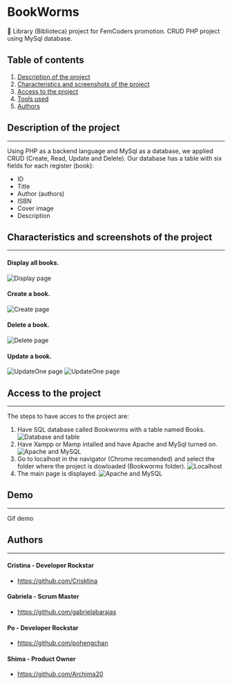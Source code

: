 # BookWorms

:closed_book: Library (Biblioteca) project for FemCoders promotion. CRUD PHP project using MySql database.

## Table of contents

1. [Description of the project](#Description-of-the-project)
2. [Characteristics and screenshots of the project](#Characteristics)
3. [Access to the project](#Access)
4. [Tools used](#Tools-used)
5. [Authors](#Authors)

## Description of the project
***
Using PHP as a backend language and MySql as a database, we applied CRUD (Create, Read, Update and Delete). Our database has a table with six fields for each register (book):
* ID
* Title
* Author (authors)
* ISBN
* Cover image
* Description
## Characteristics and screenshots of the project
***
#### Display all books.
![Display page](./assets/images/bookspage.png "Display page look and feel")
#### Create a book.
![Create page](./assets/images/createbook.png "Create page look and feel")
#### Delete a  book. 
![Delete page](./assets/images/deletebook.png "Delete page look and feel")
#### Update a book. 
![UpdateOne page](./assets/images/Update-one.png "Update page look and feel")
![UpdateOne page](./assets/images/Update-two.png "Update page look and feel")
## Access to the project
***
The steps to have acces to the project are:
1. Have SQL database called Bookworms with a table named Books.
![Database and table](./assets/images/database-table.png "Database and table required")
2. Have Xampp or Mamp intalled and have Apache and MySql turned on.
![Apache and MySQL](./assets/images/apache-mysql.png "Apache and my SQL required")
3. Go to localhost in the navigator (Chrome recomended) and select the folder where the project is dowloaded (Bookworms folder).
![Localhost](./assets/images/localhost.png"Localhost")
4. The main page is displayed.
![Apache and MySQL](./assets/images/bookspage.png "Main page")

## Demo
***
Gif demo 

## Authors
***
####  Cristina - Developer Rockstar
* https://github.com/Crisktina
#### Gabriela - Scrum Master
* https://github.com/gabrielabarajas
#### Po - Developer Rockstar
* https://github.com/pohengchan
#### Shima - Product Owner
* https://github.com/Archima20